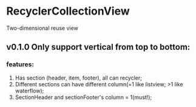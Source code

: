# RecyclerCollectionView
Two-dimensional reuse view<br>

## v0.1.0 Only support vertical from top to bottom:
### features:
1. Has section (header, item, footer), all can recycler;<br>
2. Different sections can have different column(=1 like listview; >1 like waterflow);<br>
3. SectionHeader and sectionFooter's column = 1(must!);<br>
